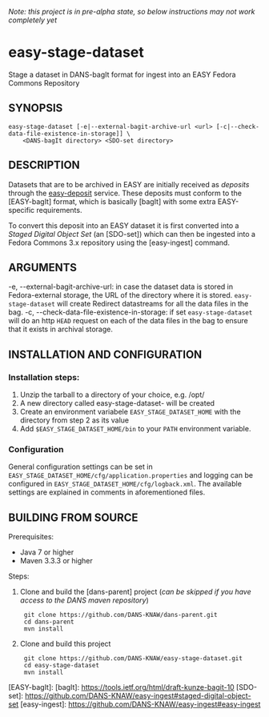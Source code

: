 *Note: this project is in pre-alpha state, so below instructions may not work completely yet*

easy-stage-dataset
==================

Stage a dataset in DANS-bagIt format for ingest into an EASY Fedora Commons Repository


SYNOPSIS
--------

    easy-stage-dataset [-e|--external-bagit-archive-url <url> [-c|--check-data-file-existence-in-storage]] \
        <DANS-bagIt directory> <SDO-set directory>


DESCRIPTION
-----------

Datasets that are to be archived in EASY are initially received as *deposits* through the [easy-deposit] service. These
deposits must conform to the [EASY-bagIt] format, which is basically [bagIt] with some extra EASY-specific requirements.

To convert this deposit into an EASY dataset it is first converted into a *Staged Digital Object Set* (an [SDO-set]) which can
then be ingested into a Fedora Commons 3.x repository using the [easy-ingest] command.


ARGUMENTS
---------

-e, --external-bagit-archive-url: in case the dataset data is stored in Fedora-external storage, the URL of the directory
  where it is stored. ``easy-stage-dataset`` will create Redirect datastreams for all the data files in the bag.
-c, --check-data-file-existence-in-storage: if set ``easy-stage-dataset`` will do an http ``HEAD`` request on each of the
  data files in the bag to ensure that it exists in archival storage.


INSTALLATION AND CONFIGURATION
------------------------------

### Installation steps:

1. Unzip the tarball to a directory of your choice, e.g. /opt/
2. A new directory called easy-stage-dataset-<version> will be created
3. Create an environment variabele ``EASY_STAGE_DATASET_HOME`` with the directory from step 2 as its value
4. Add ``$EASY_STAGE_DATASET_HOME/bin`` to your ``PATH`` environment variable.


### Configuration

General configuration settings can be set in ``EASY_STAGE_DATASET_HOME/cfg/application.properties`` and logging can be
configured in ``EASY_STAGE_DATASET_HOME/cfg/logback.xml``. The available settings are explained in comments in 
aforementioned files.


BUILDING FROM SOURCE
--------------------

Prerequisites:

* Java 7 or higher
* Maven 3.3.3 or higher
 
Steps:

1. Clone and build the [dans-parent] project (*can be skipped if you have access to the DANS maven repository*)
      
        git clone https://github.com/DANS-KNAW/dans-parent.git
        cd dans-parent
        mvn install
2. Clone and build this project

        git clone https://github.com/DANS-KNAW/easy-stage-dataset.git
        cd easy-stage-dataset
        mvn install






[easy-deposit]: https://github.com/DANS-KNAW/easy-deposit
[EASY-bagIt]: 
[bagIt]: https://tools.ietf.org/html/draft-kunze-bagit-10
[SDO-set]: https://github.com/DANS-KNAW/easy-ingest#staged-digital-object-set
[easy-ingest]: https://github.com/DANS-KNAW/easy-ingest#easy-ingest
